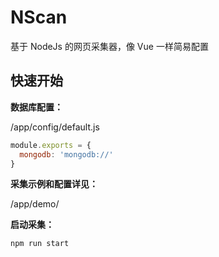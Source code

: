 # NScan

基于 NodeJs 的网页采集器，像 Vue 一样简易配置

## 快速开始

**数据库配置：**

/app/config/default.js

```javascript
module.exports = {
  mongodb: 'mongodb://'
}
```

**采集示例和配置详见：**

/app/demo/

**启动采集：**

```shell
npm run start
```